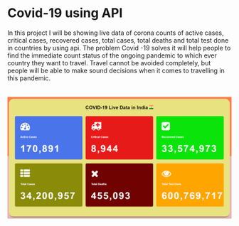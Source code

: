 # Covid-19 using API

In this project I will be showing live data of corona counts of active cases, critical cases, recovered cases, total cases, total deaths and total test done in countries by using api. The problem Covid -19 solves it will help people to find the immediate count status of the ongoing pandemic to which ever country they want to travel. Travel cannot be avoided completely, but people will be able to make sound decisions when it comes to travelling in this pandemic.
<br>
<br>
<br>
<img src="Image.PNG" width="100%" height="79%">
